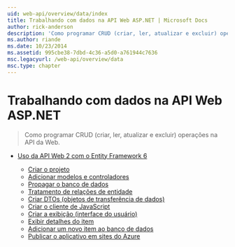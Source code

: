 ```yaml
---
uid: web-api/overview/data/index
title: Trabalhando com dados na API Web ASP.NET | Microsoft Docs
author: rick-anderson
description: 'Como programar CRUD (criar, ler, atualizar e excluir) operações na API da Web.'
ms.author: riande
ms.date: 10/23/2014
ms.assetid: 995cbe38-7dbd-4c36-a5d0-a761944c7636
msc.legacyurl: /web-api/overview/data
msc.type: chapter
---
```

<a name="working-with-data-in-aspnet-web-api"></a>Trabalhando com dados na API Web ASP.NET
====================
> Como programar CRUD (criar, ler, atualizar e excluir) operações na API da Web.


- [Uso da API Web 2 com o Entity Framework 6](using-web-api-with-entity-framework/index.md)

    - [Criar o projeto](using-web-api-with-entity-framework/part-1.md)
    - [Adicionar modelos e controladores](using-web-api-with-entity-framework/part-2.md)
    - [Propagar o banco de dados](using-web-api-with-entity-framework/part-3.md)
    - [Tratamento de relações de entidade](using-web-api-with-entity-framework/part-4.md)
    - [Criar DTOs (objetos de transferência de dados)](using-web-api-with-entity-framework/part-5.md)
    - [Criar o cliente de JavaScript](using-web-api-with-entity-framework/part-6.md)
    - [Criar a exibição (interface do usuário)](using-web-api-with-entity-framework/part-7.md)
    - [Exibir detalhes do item](using-web-api-with-entity-framework/part-8.md)
    - [Adicionar um novo item ao banco de dados](using-web-api-with-entity-framework/part-9.md)
    - [Publicar o aplicativo em sites do Azure](using-web-api-with-entity-framework/part-10.md)
